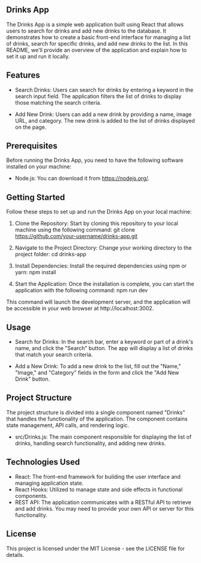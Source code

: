 ## Drinks App
The Drinks App is a simple web application built using React that allows users to search for drinks and add new drinks to the database. It demonstrates how to create a basic front-end interface for managing a list of drinks, search for specific drinks, and add new drinks to the list. In this README, we'll provide an overview of the application and explain how to set it up and run it locally.

## Features
* Search Drinks: Users can search for drinks by entering a keyword in the search input field. The application filters the list of drinks to display those matching the search criteria.

* Add New Drink: Users can add a new drink by providing a name, image URL, and category. The new drink is added to the list of drinks displayed on the page.

## Prerequisites
Before running the Drinks App, you need to have the following software installed on your machine:

* Node.js: You can download it from https://nodejs.org/.
## Getting Started
Follow these steps to set up and run the Drinks App on your local machine:

1. Clone the Repository: Start by cloning this repository to your local machine using the following command: git clone https://github.com/your-username/drinks-app.git

2. Navigate to the Project Directory: Change your working directory to the project folder:
    cd drinks-app

3. Install Dependencies: Install the required dependencies using npm or yarn:
    npm install

4. Start the Application: Once the installation is complete, you can start the application with the following command: npm run dev

This command will launch the development server, and the application will be accessible in your web browser at http://localhost:3002.

## Usage
* Search for Drinks: In the search bar, enter a keyword or part of a drink's name, and click the "Search" button. The app will display a list of drinks that match your search criteria.

* Add a New Drink: To add a new drink to the list, fill out the "Name," "Image," and "Category" fields in the form and click the "Add New Drink" button.

## Project Structure
The project structure is divided into a single component named "Drinks" that handles the functionality of the application. The component contains state management, API calls, and rendering logic.

* src/Drinks.js: The main component responsible for displaying the list of drinks, handling search functionality, and adding new drinks.
## Technologies Used
* React: The front-end framework for building the user interface and managing application state.
* React Hooks: Utilized to manage state and side effects in functional components.
* REST API: The application communicates with a RESTful API to retrieve and add drinks. You may need to provide your own API or server for this functionality.
## License
This project is licensed under the MIT License - see the LICENSE file for details.